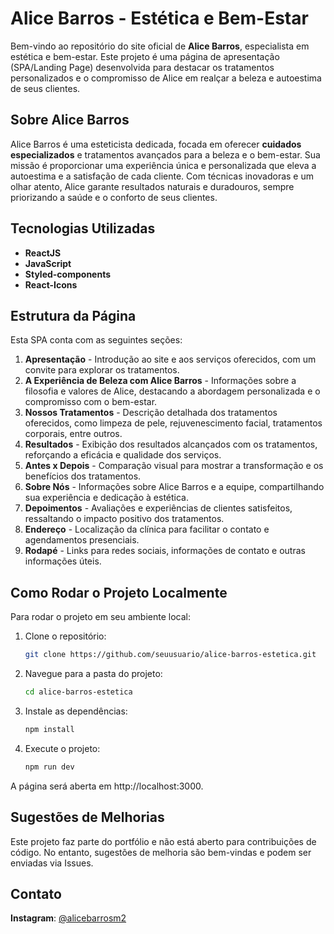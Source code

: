 # Alice Barros - Estética e Bem-Estar

Bem-vindo ao repositório do site oficial de **Alice Barros**, especialista em estética e bem-estar. Este projeto é uma página de apresentação (SPA/Landing Page) desenvolvida para destacar os tratamentos personalizados e o compromisso de Alice em realçar a beleza e autoestima de seus clientes.

## Sobre Alice Barros

Alice Barros é uma esteticista dedicada, focada em oferecer **cuidados especializados** e tratamentos avançados para a beleza e o bem-estar. Sua missão é proporcionar uma experiência única e personalizada que eleva a autoestima e a satisfação de cada cliente. Com técnicas inovadoras e um olhar atento, Alice garante resultados naturais e duradouros, sempre priorizando a saúde e o conforto de seus clientes.

## Tecnologias Utilizadas

- **ReactJS**
- **JavaScript**
- **Styled-components**
- **React-Icons**

## Estrutura da Página

Esta SPA conta com as seguintes seções:

1. **Apresentação** - Introdução ao site e aos serviços oferecidos, com um convite para explorar os tratamentos.
2. **A Experiência de Beleza com Alice Barros** - Informações sobre a filosofia e valores de Alice, destacando a abordagem personalizada e o compromisso com o bem-estar.
3. **Nossos Tratamentos** - Descrição detalhada dos tratamentos oferecidos, como limpeza de pele, rejuvenescimento facial, tratamentos corporais, entre outros.
4. **Resultados** - Exibição dos resultados alcançados com os tratamentos, reforçando a eficácia e qualidade dos serviços.
5. **Antes x Depois** - Comparação visual para mostrar a transformação e os benefícios dos tratamentos.
6. **Sobre Nós** - Informações sobre Alice Barros e a equipe, compartilhando sua experiência e dedicação à estética.
7. **Depoimentos** - Avaliações e experiências de clientes satisfeitos, ressaltando o impacto positivo dos tratamentos.
8. **Endereço** - Localização da clínica para facilitar o contato e agendamentos presenciais.
9. **Rodapé** - Links para redes sociais, informações de contato e outras informações úteis.

## Como Rodar o Projeto Localmente

Para rodar o projeto em seu ambiente local:

1. Clone o repositório:
   ```bash
   git clone https://github.com/seuusuario/alice-barros-estetica.git

2. Navegue para a pasta do projeto:
   ```bash
   cd alice-barros-estetica

3. Instale as dependências:
   ```bash
   npm install

4. Execute o projeto:
   ```bash
   npm run dev

A página será aberta em http://localhost:3000.

## Sugestões de Melhorias

Este projeto faz parte do portfólio e não está aberto para contribuições de código. No entanto, sugestões de melhoria são bem-vindas e podem ser enviadas via Issues.

## Contato

**Instagram**: [@alicebarrosm2](https://www.instagram.com/alicebarrosm2/)





